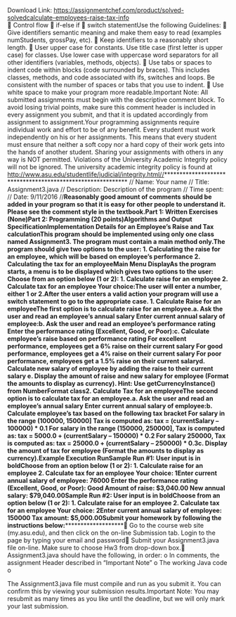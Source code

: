 Download Link: https://assignmentchef.com/product/solved-solvedcalculate-employees-raise-tax-info
<br>
 Control flow  if-else if  switch statementUse the following Guidelines:  Give identifiers semantic meaning and make them easy to read (examples numStudents, grossPay, etc).  Keep identifiers to a reasonably short length.  User upper case for constants. Use title case (first letter is upper case) for classes. Use lower case with uppercase word separators for all other identifiers (variables, methods, objects).  Use tabs or spaces to indent code within blocks (code surrounded by braces). This includes classes, methods, and code associated with ifs, switches and loops. Be consistent with the number of spaces or tabs that you use to indent.  Use white space to make your program more readable.Important Note: All submitted assignments must begin with the descriptive comment block. To avoid losing trivial points, make sure this comment header is included in every assignment you submit, and that it is updated accordingly from assignment to assignment.Your programming assignments require individual work and effort to be of any benefit. Every student must work independently on his or her assignments. This means that every student must ensure that neither a soft copy nor a hard copy of their work gets into the hands of another student. Sharing your assignments with others in any way is NOT permitted. Violations of the University Academic Integrity policy will not be ignored. The university academic integrity policy is found at http://www.asu.edu/studentlife/judicial/integrity.html//*********************************************************** // Name: Your name // Title: Assignment3.java // Description: Description of the program // Time spent: // Date: 9/11/2016 //**************************************************************Reasonably good amount of comments should be added in your program so that it is easy for other people to understand it. Please see the comment style in the textbook.Part 1: Written Exercises (None)Part 2: Programming (20 points)Algorithms and Output SpecificationImplementation Details for an Employee’s Raise and Tax calculationThis program should be implemented using only one class named Assignment3. The program must contain a main method only.The program should give two options to the user: 1. Calculating the raise for an employee, which will be based on employee’s performance 2. Calculating the tax for an employeeMain Menu DisplayAs the program starts, a menu is to be displayed which gives two options to the user: Choose from an option below (1 or 2): 1. Calculate raise for an employee 2. Calculate tax for an employee Your choice:The user will enter a number, either 1 or 2.After the user enters a valid action your program will use a switch statement to go to the appropriate case. 1. Calculate Raise for an employeeThe first option is to calculate raise for an employee.a. Ask the user and read an employee’s annual salary Enter current annual salary of employee:b. Ask the user and read an employee’s performance rating Enter the performance rating (Excellent, Good, or Poor):c. Calculate employee’s raise based on performance rating For excellent performance, employees get a 6% raise on their current salary For good performance, employees get a 4% raise on their current salary For poor performance, employees get a 1.5% raise on their current salaryd. Calculate new salary of employee by adding the raise to their current salary e. Display the amount of raise and new salary for employee (Format the amounts to display as currency). Hint: Use getCurrencyInstance() from NumberFormat class2. Calculate Tax for an employeeThe second option is to calculate tax for an employee.a. Ask the user and read an employee’s annual salary Enter current annual salary of employee:b. Calculate employee’s tax based on the following tax bracket For salary in the range (100000, 150000] Tax is computed as: tax = (currentSalary – 100000) * 0.1 For salary in the range (150000, 250000], Tax is computed as: tax = 5000.0 + (currentSalary – 150000) * 0.2 For salary 250000, Tax is computed as: tax = 25000.0 + (currentSalary – 250000) * 0.3c. Display the amount of tax for employee (Format the amounts to display as currency).Example Execution RunSample Run #1: User input is in boldChoose from an option below (1 or 2): 1. Calculate raise for an employee 2. Calculate tax for an employee Your choice: 1Enter current annual salary of employee: 76000 Enter the performance rating (Excellent, Good, or Poor): Good Amount of raise: $3,040.00 New annual salary: $79,040.00Sample Run #2: User input is in boldChoose from an option below (1 or 2): 1. Calculate raise for an employee 2. Calculate tax for an employee Your choice: 2Enter current annual salary of employee: 150000 Tax amount: $5,000.00Submit your homework by following the instructions below:********************************************************************************* Go to the course web site (my.asu.edu), and then click on the on-line Submission tab. Login to the page by typing your email and password Submit your Assignment3.java file on-line. Make sure to choose Hw3 from drop-down box. Assignment3.java should have the following, in order: o In comments, the assignment Header described in “Important Note” o The working Java code o

The Assignment3.java file must compile and run as you submit it. You can confirm this by viewing your submission results.Important Note: You may resubmit as many times as you like until the deadline, but we will only mark your last submission.